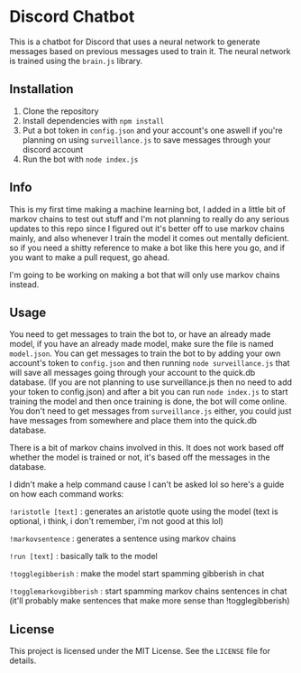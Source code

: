 # Discord Chatbot

This is a chatbot for Discord that uses a neural network to generate messages based on previous messages used to train it. The neural network is trained using the `brain.js` library.

## Installation

1. Clone the repository
2. Install dependencies with `npm install`
3. Put a bot token in `config.json` and your account's one aswell if you're planning on using `surveillance.js` to save messages through your discord account
4. Run the bot with `node index.js`

## Info

This is my first time making a machine learning bot, I added in a little bit of markov chains to test out stuff and I'm not planning to really do any serious updates to this repo since I figured out it's better off to use markov chains mainly, and also whenever I train the model it comes out mentally deficient. so if you need a shitty reference to make a bot like this here you go, and if you want to make a pull request, go ahead.

I'm going to be working on making a bot that will only use markov chains instead.

## Usage

You need to get messages to train the bot to, or have an already made model, if you have an already made model, make sure the file is named `model.json`.
You can get messages to train the bot to by adding your own account's token to `config.json` and then running `node surveillance.js` that will save all messages going through your account to the quick.db database. (If you are not planning to use surveillance.js then no need to add your token to config.json)
and after a bit you can run `node index.js` to start training the model and then once training is done, the bot will come online.
You don't need to get messages from `surveillance.js` either, you could just have messages from somewhere and place them into the quick.db database.

There is a bit of markov chains involved in this. It does not work based off whether the model is trained or not, it's based off the messages in the database.

I didn't make a help command cause I can't be asked lol so here's a guide on how each command works:

`!aristotle [text]` : generates an aristotle quote using the model (text is optional, i think, i don't remember, i'm not good at this lol)

`!markovsentence` : generates a sentence using markov chains

`!run [text]` : basically talk to the model

`!togglegibberish` : make the model start spamming gibberish in chat

`!togglemarkovgibberish` : start spamming markov chains sentences in chat (it'll probably make sentences that make more sense than !togglegibberish)

## License

This project is licensed under the MIT License. See the `LICENSE` file for details.
